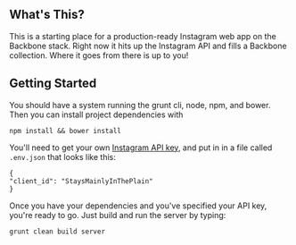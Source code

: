 What's This?
------------
This is a starting place for a production-ready Instagram web app on the Backbone stack. Right now it hits up the Instagram API and fills a Backbone collection. Where it goes from there is up to you!

Getting Started
---------------

You should have a system running the grunt cli, node, npm, and bower. Then you can install project dependencies with

    npm install && bower install

You'll need to get your own [Instagram API key](http://instagram.com/developer/authentication/), and put in in a file called `.env.json` that looks like this:

	{
   	"client_id": "StaysMainlyInThePlain"
	}

Once you have your dependencies and you've specified your API key, you're ready to go. Just build and run the server by typing:

	grunt clean build server